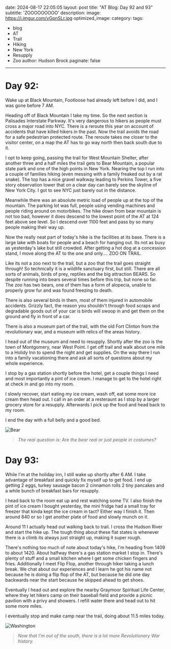 date: 2024-08-17 22:05:05
layout: post
title: "AT Blog: Day 92 and 93"
subtitle: 'ZOOOOOOOOO'
description:
image: https://i.imgur.com/vGpnSLr.jpg
optimized_image: 
category:
tags:
  - blog
  - AT
  - Trail
  - Hiking
  - New York
  - Resupply
  - Zoo
author: Hudson Brock
paginate: false
---

# Day 92:

Wake up at Black Mountain, Footloose had already left before I did, and I was gone before 7 AM.

Heading off of Black Mountain I take my time. So the next section is Palisades Interstate Parkway. It's very dangerous to hikers as people must cross a major road into NYC. There is a reroute this year on account of accidents that have killed hikers in the past. Now the trail avoids the road for a safe pedestrian protected route. The reroute takes me closer to the visitor center, on a map the AT has to go way north then back south due to it.

I opt to keep going, passing the trail for West Mountain Shelter, after another three and a half miles the trail gets to Bear Mountain, a popular state park and one of the high points in New York. Nearing the top I run into a couple of families hiking (even messing with a family freaked out by a rat snake). The top has a nice gravel walkway leading to Perkins Tower, a five story observation tower that on a clear day can barely see the skyline of New York City. I got to see NYC just barely out in the distance.

Meanwhile there was an absolute metric load of people up at the top of the mountain. The parking lot was full, people using vending machines and people riding around on motorbikes. The hike down from bear mountain is not too bad, however it does descend to the lowest point of the AT at 124 feet above see level. So I descend over 1100 feet and pass by so many people making their way up.

Now the really neat part of today's hike is the facilities at its base. There is a large lake with boats for people and a beach for hanging out. Its not as busy as yesterday's lake but still crowded. After getting a hot dog at a concession stand, I move along the AT to the one and only.... ZOO ON TRAIL.

Like its not a zoo next to the trail, but a zoo that the trail goes straight through! So technically it is a wildlife sanctuary first, but still. There are all sorts of animals, birds of prey, reptiles and the big attraction BEARS. So despite running into bears several times before this trip, but none so far. The zoo has two bears, one of them has a form of alopecia, unable to properly grow fur and was found freezing to death. 

There is also several birds in them, most of them injured in automobile accidents. Grizzly fact, the reason you shouldn't through food scraps and degradable goods out of your car is birds will swoop in and get them on the ground and fly in front of a car.

There is also a museum part of the trail, with the old Fort Clinton from the revolutionary war, and a museum with relics of the areas history. 

I head out of the museum and need to resupply. Shortly after the zoo is the town of Montgomery, near West Point. I get off trail and walk about one mile to a Holidy Inn to spend the night and get supplies. On the way there I run into a family vacationing there and ask all sorts of questions about my whole experience.

I stop by a gas station shortly before the hotel, get a couple things I need and most importantly a pint of ice cream. I manage to get to the hotel right at check in and go into my room.

I slowly recover, start eating my ice cream, wash off, eat some more ice cream then head out. I call in an order at a resteraunt as I stop by a larger grocery store for a resupply. Afterwards I pick up the food and head back to my room.

I end the day with a full belly and a good bed.

![Bear](https://i.imgur.com/Nd9jdP8.jpg "The real question is: Are the bear real or just people in costumes?")

>*The real question is: Are the bear real or just people in costumes?*

# Day 93:

While I'm at the holiday inn, I still wake up shortly after 6 AM. I take advantage of breakfast and quickly fix myself up to get food. I end up getting 2 eggs, turkey sausage bacon 2 cinnamon rolls 2 tiny pancakes and a while bunch of breakfast bars for resupply.

I head back to the room eat up and rest watching some TV. I also finish the pint of ice cream I bought yesterday, the mini fridge had a small tray for freezer that kinda kept the ice cream in tact? Either way I finish it. Then around 840 or so I get another plate of food and slowly munch on it.

Around 11 I actually head out walking back to trail. I cross the Hudson River and start the hike up. The tough thing about these flat states is whenever there is a climb its always just straight up, making it super rough. 

There's nothing too much of note about today's hike, I'm heading from 1409 to about 1420. About halfway there's a gas station market I stop in. There's plenty of stuff and a small kitchen where I get some chicken fingers and fries. Additionally I meet Flip Flop, another through hiker taking a lunch break. We chat about our experiences and I learn he got his name not because he is doing a flip flop of the AT, but because he did one day backwards near the start because he skipped ahead to get shoes.

Eventually I head out and explore the nearby Graymoor Spiritual Life Center, where they let hikers camp on their baseball field and provide a picnic pavilion with a privy and showers. I refill water there and head out to hit some more miles.

I eventually stop and make camp near the trail, doing about 11.5 miles today.

![Washington](https://i.imgur.com/H4ZOEIK.jpg "Now that I'm out of the south, there is a lot more Revolutionary War history.")

>*Now that I'm out of the south, there is a lot more Revolutionary War history.*
